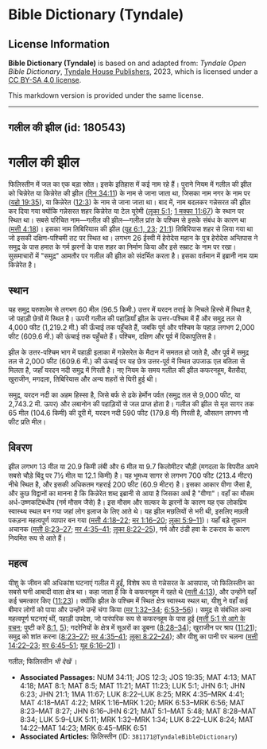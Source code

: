 # Bible Dictionary (Tyndale)

## License Information

**Bible Dictionary (Tyndale)** is based on and adapted from: _Tyndale Open Bible Dictionary_, [Tyndale House Publishers](https://tyndaleopenresources.com/), 2023, which is licensed under a [CC BY-SA 4.0 license](https://creativecommons.org/licenses/by-sa/4.0/legalcode.en).

This markdown version is provided under the same license.



--------------------------------

## गलील की झील (id: 180543)

गलील की झील
===========

फिलिस्तीन में जल का एक बड़ा स्रोत। इसके इतिहास में कई नाम रहे हैं। पुराने नियम में गलील की झील को चिन्नेरेत या किन्नेरेत की झील ([गिन 34:11](https://ref.ly/Num34:11)) के नाम से जाना जाता था, जिसका नाम नगर के नाम पर ([यहो 19:35](https://ref.ly/Josh19:35)), या किन्नेरेत ([12:3](https://ref.ly/Josh12:3)) के नाम से जाना जाता था। बाद में, नाम बदलकर गन्नेसरत की झील कर दिया गया क्योंकि गन्नेसरत शहर किन्नेरेत या टेल यूरेमी ([लूका 5:1](https://ref.ly/Luke5:1); [1 मक्का 11:67](https://ref.ly/1Macc11:67)) के स्थान पर स्थित था। सबसे परिचित नाम—गलील की झील—गलील प्रांत के पश्चिम से इसके संबंध के कारण था ([मत्ती 4:18](https://ref.ly/Matt4:18))। इसका नाम तिबिरियास की झील ([यूह 6:1, 23](https://ref.ly/John6:1); [21:1](https://ref.ly/John21:1)) तिबिरियास शहर से लिया गया था जो इसकी दक्षिण\-पश्चिमी तट पर स्थित था। लगभग 26 ईस्वी में हेरोदेस महान के पुत्र हेरोदेस अन्तिपास ने समुद्र के पास हमात के गर्म झरनों के पास शहर का निर्माण किया और इसे सम्राट के नाम पर रखा। सुसमाचारों में "समुद्र" आमतौर पर गलील की झील को संदर्भित करता है। इसका वर्तमान में इब्रानी नाम याम किन्नेरेत है।

स्थान
-----

यह समुद्र यरुशलेम से लगभग 60 मील (96\.5 किमी.) उत्तर में यरदन तराई के निचले हिस्से में स्थित है, जो पहाड़ी छेत्रों में स्थित है। ऊपरी गलील की पहाड़ियाँ झील के उत्तर\-पश्चिम में हैं और समुद्र तल से 4,000 फीट (1,219\.2 मी.) की ऊँचाई तक पहुँचते हैं, जबकि पूर्व और पश्चिम के पहाड़ लगभग 2,000 फीट (609\.6 मी.) की ऊंचाई तक पहुँचते हैं। पश्चिम, दक्षिण और पूर्व में दिकापुलिस है।

झील के उत्तर\-पश्चिम भाग में पहाड़ी इलाका में गन्नेसरेत के मैदान में समतल हो जाते है, और पूर्व में समुद्र तल से 2,000 फीट (609\.6 मी.) की ऊंचाई पर यह छेत्र उत्तर\-पूर्व में स्थित उपजाऊ एल बतिला से मिलता है, जहाँ यरदन नदी समुद्र में गिरती है। नए नियम के समय गलील की झील कफरनहूम, बैतसैदा, खुराजीन, मगदला, तिबिरियास और अन्य शहरों से घिरी हुई थी।

समुद्र, यरदन नदी का अहम हिस्सा है, जिसे बर्फ से ढके हेर्मोन पर्वत (समुद्र तल से 9,000 फीट, या 2,743\.2 मी. ऊपर) और लबानोन की पहाड़ियों से जल प्राप्त होता है। गलील की झील से मृत सागर तक 65 मील (104\.6 किमी) की दूरी में, यरदन नदी 590 फीट (179\.8 मी) गिरती है, औसतन लगभग नौ फीट प्रति मील।

विवरण
-----

झील लगभग 13 मील या 20\.9 किमी लंबी और 6 मील या 9\.7 किलोमीटर चौड़ी (मगदला के विपरीत अपने सबसे चौड़े बिंदु पर 7½ मील या 12\.1 किमी) है। यह भूमध्य सागर से लगभग 700 फीट (213\.4 मीटर) नीचे स्थित है, और इसकी अधिकतम गहराई 200 फीट (60\.9 मीटर) है। इसका आकार वीणा जैसा है, और कुछ विद्वानों का मानना है कि किन्नेरेत शब्द इब्रानी से आया है जिसका अर्थ है "वीणा"। वहाँ का मौसम अर्ध\-उष्णकटिबंधीय (गर्म मौसम जैसे) है। इस मौसम और सल्फर के झरनों के कारण यह एक लोकप्रिय स्वास्थ्य स्थल बन गया जहां लोग इलाज के लिए आते थे। यह झील मछलियों से भरी थी, इसलिए मछली पकड़ना महत्वपूर्ण व्यापार बन गया ([मत्ती 4:18–22](https://ref.ly/Matt4:18-Matt4:22); [मर 1:16–20](https://ref.ly/Mark1:16-Mark1:20); [लूका 5:9–11](https://ref.ly/Luke5:9-Luke5:11))। यहाँ बड़े तूफान अचानक ([मत्ती 8:23–27](https://ref.ly/Matt8:23-Matt8:27); [मर 4:35–41](https://ref.ly/Mark4:35-Mark4:41); [लूका 8:22–25](https://ref.ly/Luke8:22-Luke8:25)), गर्म और ठंडी हवा के टकराव के कारण नियमित रूप से आते हैं।

महत्व
-----

यीशु के जीवन की अधिकांश घटनाएं गलील में हुईं, विशेष रूप से गन्नेसरत के आसपास, जो फिलिस्तीन का सबसे घनी आबादी वाला क्षेत्र था। कहा जाता है कि वे कफरनहूम में रहते थे ([मत्ती 4:13](https://ref.ly/Matt4:13)), और उन्होंने वहाँ कई चमत्कार किए ([11:23](https://ref.ly/Matt11:23))। क्योंकि झील के पश्चिम में स्थित क्षेत्र स्वास्थ्य स्थल था, यीशु ने वहाँ कई बीमार लोगों को पाया और उन्होंने उन्हें चंगा किया ([मर 1:32–34](https://ref.ly/Mark1:32-Mark1:34); [6:53–56](https://ref.ly/Mark6:53-Mark6:56))। समुद्र से संबंधित अन्य महत्वपूर्ण घटनाएं थीं, पहाड़ी उपदेश, जो पारंपरिक रूप से कफरनहूम के पास हुई ([मत्ती 5:1 से आगे के वचन](https://ref.ly/Matt5:1-Matt5:48); पुष्टी करें [8:1,](https://ref.ly/Matt8:1) [5](https://ref.ly/Matt8:1,Matt8:5)); गदरेनियों के क्षेत्र में सूअरों का डूबना ([8:28–34](https://ref.ly/Matt8:28-Matt8:34)); खुराजीन पर श्राप ([11:21](https://ref.ly/Matt11:21)); समुद्र को शांत करना ([8:23–27](https://ref.ly/Matt8:23-Matt8:27); [मर 4:35–41](https://ref.ly/Mark4:35-Mark4:41); [लूका 8:22–24](https://ref.ly/Luke8:22-Luke8:24)); और यीशु का पानी पर चलना ([मत्ती 14:22–23](https://ref.ly/Matt14:22-Matt14:23); [मर 6:45–51](https://ref.ly/Mark6:45-Mark6:51); [यूह 6:16–21](https://ref.ly/John6:16-John6:21))।

 गलील; फिलिस्तीन *भी देखें* ।

* **Associated Passages:** NUM 34:11; JOS 12:3; JOS 19:35; MAT 4:13; MAT 4:18; MAT 8:1; MAT 8:5; MAT 11:21; MAT 11:23; LUK 5:1; JHN 6:1; JHN 6:23; JHN 21:1; 1MA 11:67; LUK 8:22–LUK 8:25; MRK 4:35–MRK 4:41; MAT 4:18–MAT 4:22; MRK 1:16–MRK 1:20; MRK 6:53–MRK 6:56; MAT 8:23–MAT 8:27; JHN 6:16–JHN 6:21; MAT 5:1–MAT 5:48; MAT 8:28–MAT 8:34; LUK 5:9–LUK 5:11; MRK 1:32–MRK 1:34; LUK 8:22–LUK 8:24; MAT 14:22–MAT 14:23; MRK 6:45–MRK 6:51
* **Associated Articles:** फ़िलिस्तीन (ID: `381171@TyndaleBibleDictionary`)

